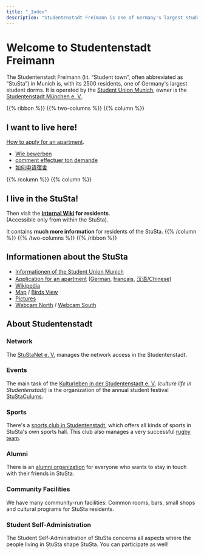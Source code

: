 ```yaml
---
title: "_Index"
description: "Studentenstadt Freimann is one of Germany's largest student dorms"
---
```


# Welcome to Studentenstadt Freimann
The Studentenstadt Freimann (lit. “Student town”, often abbreviated as “StuSta”) in Munich is, with its 2500 residents, one of Germany's largest student dorms.
It is operated by the [Student Union Munich](http://www.studentenwerk-muenchen.de/en/student-accommodation/), owner is the [Studentenstadt München e. V.](http://www.studentenstadt-muenchen.de/).

{{% ribbon %}}
{{% two-columns %}}
{{% column %}}
## I want to live here!
[How to apply for an apartment](http://www.studentenwerk-muenchen.de/en/student-accommodation/application/).

* [Wie bewerben](http://www.studentenwerk-muenchen.de/wohnen/bewerbung/)
* [comment effectuer ton demande](http://www.studentenwerk-muenchen.de/fr/logement/candidature/)
* [如何申请宿舍](http://www.studentenwerk-muenchen.de/zh/wohnen/bewerbung/)

{{% /column %}}
{{% column %}}
## I live in the StuSta!
Then visit the **[internal Wiki](https://wiki.stusta.de/) for residents**.<br>
(Accessible only from within the StuSta).

It contains **much more information** for residents of the StuSta.
{{% /column %}}
{{% /two-columns %}}
{{% /ribbon %}}

## Informationen about the StuSta
* [Informationen of the Student Union Munich](https://www.studentenwerk-muenchen.de/en/student-accommodation/halls-of-residence/munich/north-munich/studentenstadt-freimann-halls-of-residence/)
* [Application for an apartment](https://www.studentenwerk-muenchen.de/en/student-accommodation/application/) ([German](https://www.studentenwerk-muenchen.de/wohnen/bewerbung/), [français](https://www.studentenwerk-muenchen.de/fr/logement/candidature/), [汉语/Chinese](http://www.studentenwerk-muenchen.de/zh/wohnen/bewerbung/))
* [Wikipedia](https://en.wikipedia.org/wiki/Studentenstadt)
* [Map](https://www.openstreetmap.org/way/309955347) / [Birds View](http://www.bing.com/maps/?v=2&cp=s0xfkfhz0txs&lvl=17.59&dir=6.53&sty=b&form=LMLTCC)
* [Pictures](https://commons.wikimedia.org/wiki/Category:Studentenstadt_Freimann)
* [Webcam North](http://www.foto-webcam.eu/webcam/freimann/) / [Webcam South](http://www.foto-webcam.eu/webcam/muenchen/)

## About Studentenstadt
### Network
The [StuStaNet e. V.](https://stustanet.de/) manages the network access in the Studentenstadt.

### Events
The main task of the [Kulturleben in der Studentenstadt e. V.](http://www.verein-kulturleben.de/) *(culture life in Studentenstadt)* is the organization of the annual student festival [StuStaCulums](https://www.stustaculum.de/).

### Sports
There's a [sports club in Studentenstadt](http://www.svsf.de/), which offers all kinds of sports in StuSta's own sports hall. This club also manages a very successful [rugby team](http://www.stusta-rugby.de/).

### Alumni
There is an [alumni organization](http://alumni.stusta.de) for everyone who wants to stay in touch with their friends in StuSta.

### Community Facilities
We have many community-run facilities: Common rooms, bars, small shops and cultural programs for StuSta residents.

### Student Self-Administration
The Student Self-Administration of StuSta concerns all aspects where the people living in StuSta shape StuSta.
You can participate as well!

